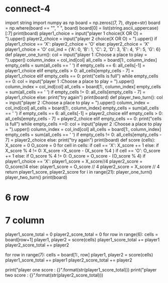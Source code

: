 # connect-4
import string
import numpy as np
board = np.zeros((7, 7), dtype=str)
board = np.where(board == "", " ", board)
board[0] = list(string.ascii_uppercase)[:7]
print(board)
player1_choice = input("player 1 choice(X OR O) = ").upper()
player2_choice = input("player 2 choice(X OR O) = ").upper()
if player1_choice == 'X':
    player2_choice = 'O'
else:
    player2_choice = 'X'
    player1_choice = 'O'
col_ind = {'A': 0, 'B': 1, 'C': 2, 'D': 3, 'E': 4, 'F': 5, 'G': 6}
def player_one_turn():
    col = input("player 1 :Choose a place to play = ").upper()
    column_index = col_ind[col]
    all_cells = board[1:, column_index]
    empty_cells = sum(all_cells == ' ')
    if empty_cells == 6:
        all_cells[-1] = player1_choice
    elif empty_cells > 0:
        all_cells[empty_cells - 7] = player1_choice
    elif empty_cells == 0:
        print("cells is full")
        while empty_cells == 0:
            col = input("player 1 :Choose a place to play = ").upper()
            column_index = col_ind[col]
            all_cells = board[1:, column_index]
            empty_cells = sum(all_cells == ' ')
            if empty_cells != 0:
                all_cells[empty_cells - 7] = player1_choice
            else:
                print("try again")
    print(board)
def player_two_turn():
    col = input("player 2 :Choose a place to play = ").upper()
    column_index = col_ind[col]
    all_cells = board[1:, column_index]
    empty_cells = sum(all_cells == ' ')
    if empty_cells == 6:
        all_cells[-1] = player2_choice
    elif empty_cells > 0:
        all_cells[empty_cells - 7] = player2_choice
    elif empty_cells == 0:
        print("cells is full")
        while empty_cells ==0:
            col = input("player 2 :Choose a place to play = ").upper()
            column_index = col_ind[col]
            all_cells = board[1:, column_index]
            empty_cells = sum(all_cells == ' ')
            if empty_cells != 0:
                all_cells[empty_cells - 7] = player2_choice
            else:
                print("try again")
    print(board)
def score (cells):
    X_score = 0
    O_score = 0
    for cell in cells:
        if cell == 'X':
            X_score += 1
        else:
            if X_score % 4 != 0:
                X_score =X_score - (X_score %4 )
        if cell == 'O':
            O_score += 1
        else:
            if O_score % 4 != 0:
                O_score = O_score - (O_score % 4)
    if player1_choice == 'X':
        player1_score = X_score//4
        player2_score = O_score//4
    else:
        player1_score = O_score // 4
        player2_score = X_score // 4
    return player1_score, player2_score
for i in range(21):
    player_one_turn()
    player_two_turn()
    print(board)
# 6 row
# 7 column
player1_score_total = 0
player2_score_total = 0
for row in range(6):
    cells = board[row+1]
    player1, player2 = score(cells)
    player1_score_total += player1
    player2_score_total += player2

for row in range(7):
    cells = board[1:, row]
    player1, player2 = score(cells)
    player1_score_total += player1
    player2_score_total += player2


print("player one score : {}".format(str(player1_score_total)))
print("player two score : {}".format(str(player2_score_total)))